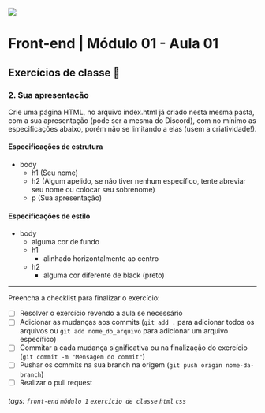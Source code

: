 ![](https://i.imgur.com/xG74tOh.png)

# Front-end | Módulo 01 - Aula 01

## Exercícios de classe 🏫

### 2. Sua apresentação

Crie uma página HTML, no arquivo index.html já criado nesta mesma pasta, com a sua apresentação (pode ser a mesma do Discord), com no mínimo as especificações abaixo, porém não se limitando a elas (usem a criatividade!).

#### Especificações de estrutura

- body
  - h1 (Seu nome)
  - h2 (Algum apelido, se não tiver nenhum específico, tente abreviar seu nome ou colocar seu sobrenome)
  - p (Sua apresentação)


#### Especificações de estilo
- body
  - alguma cor de fundo
  - h1
    - alinhado horizontalmente ao centro
  - h2
    - alguma cor diferente de black (preto)

---

Preencha a checklist para finalizar o exercício:

- [ ] Resolver o exercício revendo a aula se necessário
- [ ] Adicionar as mudanças aos commits (`git add .` para adicionar todos os arquivos ou `git add nome_do_arquivo` para adicionar um arquivo específico)
- [ ] Commitar a cada mudança significativa ou na finalização do exercício (`git commit -m "Mensagem do commit"`)
- [ ] Pushar os commits na sua branch na origem (`git push origin nome-da-branch`)
- [ ] Realizar o pull request

###### tags: `front-end` `módulo 1` `exercício de classe` `html` `css`
